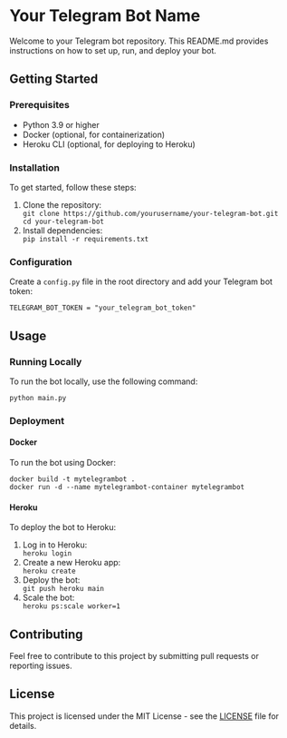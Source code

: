 <!DOCTYPE html>
<html>
<head>
  <title>Your Telegram Bot Name</title>
</head>
<body>

<h1>Your Telegram Bot Name</h1>

<p>Welcome to your Telegram bot repository. This README.md provides instructions on how to set up, run, and deploy your bot.</p>

<h2>Getting Started</h2>

<h3>Prerequisites</h3>
<ul>
  <li>Python 3.9 or higher</li>
  <li>Docker (optional, for containerization)</li>
  <li>Heroku CLI (optional, for deploying to Heroku)</li>
</ul>

<h3>Installation</h3>
<p>To get started, follow these steps:</p>
<ol>
  <li>Clone the repository:</li>
  <code>git clone https://github.com/yourusername/your-telegram-bot.git<br>cd your-telegram-bot</code>
  <li>Install dependencies:</li>
  <code>pip install -r requirements.txt</code>
</ol>

<h3>Configuration</h3>
<p>Create a <code>config.py</code> file in the root directory and add your Telegram bot token:</p>
<code>TELEGRAM_BOT_TOKEN = "your_telegram_bot_token"</code>

<h2>Usage</h2>

<h3>Running Locally</h3>
<p>To run the bot locally, use the following command:</p>
<code>python main.py</code>

<h3>Deployment</h3>

<h4>Docker</h4>
<p>To run the bot using Docker:</p>
<code>docker build -t mytelegrambot .<br>docker run -d --name mytelegrambot-container mytelegrambot</code>

<h4>Heroku</h4>
<p>To deploy the bot to Heroku:</p>
<ol>
  <li>Log in to Heroku:</li>
  <code>heroku login</code>
  <li>Create a new Heroku app:</li>
  <code>heroku create</code>
  <li>Deploy the bot:</li>
  <code>git push heroku main</code>
  <li>Scale the bot:</li>
  <code>heroku ps:scale worker=1</code>
</ol>

<h2>Contributing</h2>
<p>Feel free to contribute to this project by submitting pull requests or reporting issues.</p>

<h2>License</h2>
<p>This project is licensed under the MIT License - see the <a href="LICENSE">LICENSE</a> file for details.</p>

</body>
</html>

